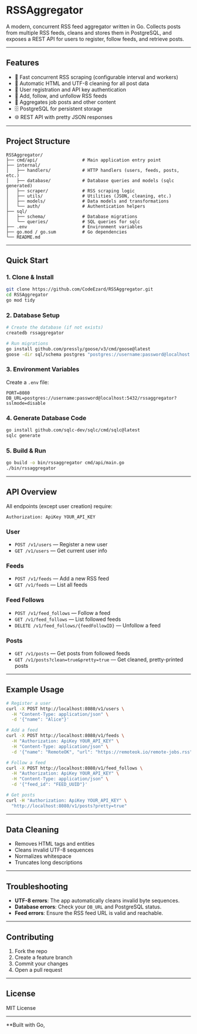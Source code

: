# RSSAggregator

A modern, concurrent RSS feed aggregator written in Go. Collects posts from multiple RSS feeds, cleans and stores them in PostgreSQL, and exposes a REST API for users to register, follow feeds, and retrieve posts.

---

## Features

- 🚀 Fast concurrent RSS scraping (configurable interval and workers)
- 🧹 Automatic HTML and UTF-8 cleaning for all post data
- 🔑 User registration and API key authentication
- 📡 Add, follow, and unfollow RSS feeds
- 💼 Aggregates job posts and other content
- 🗄️ PostgreSQL for persistent storage
- 🌐 REST API with pretty JSON responses

---

## Project Structure

```
RSSAggregator/
├── cmd/api/                 # Main application entry point
├── internal/
│   ├── handlers/            # HTTP handlers (users, feeds, posts, etc.)
│   ├── database/            # Database queries and models (sqlc generated)
│   ├── scraper/             # RSS scraping logic
│   ├── utils/               # Utilities (JSON, cleaning, etc.)
│   ├── models/              # Data models and transformations
│   └── auth/                # Authentication helpers
├── sql/
│   ├── schema/              # Database migrations
│   └── queries/             # SQL queries for sqlc
├── .env                     # Environment variables
├── go.mod / go.sum          # Go dependencies
└── README.md
```

---

## Quick Start

### 1. Clone & Install

```bash
git clone https://github.com/CodeEzard/RSSAggregator.git
cd RSSAggregator
go mod tidy
```

### 2. Database Setup

```bash
# Create the database (if not exists)
createdb rssaggregator

# Run migrations
go install github.com/pressly/goose/v3/cmd/goose@latest
goose -dir sql/schema postgres "postgres://username:password@localhost:5432/rssaggregator?sslmode=disable" up
```

### 3. Environment Variables

Create a `.env` file:

```
PORT=8080
DB_URL=postgres://username:password@localhost:5432/rssaggregator?sslmode=disable
```

### 4. Generate Database Code

```bash
go install github.com/sqlc-dev/sqlc/cmd/sqlc@latest
sqlc generate
```

### 5. Build & Run

```bash
go build -o bin/rssaggregator cmd/api/main.go
./bin/rssaggregator
```

---

## API Overview

All endpoints (except user creation) require:

```
Authorization: ApiKey YOUR_API_KEY
```

### User

- `POST /v1/users` — Register a new user
- `GET /v1/users` — Get current user info

### Feeds

- `POST /v1/feeds` — Add a new RSS feed
- `GET /v1/feeds` — List all feeds

### Feed Follows

- `POST /v1/feed_follows` — Follow a feed
- `GET /v1/feed_follows` — List followed feeds
- `DELETE /v1/feed_follows/{feedFollowID}` — Unfollow a feed

### Posts

- `GET /v1/posts` — Get posts from followed feeds
- `GET /v1/posts?clean=true&pretty=true` — Get cleaned, pretty-printed posts

---

## Example Usage

```bash
# Register a user
curl -X POST http://localhost:8080/v1/users \
  -H "Content-Type: application/json" \
  -d '{"name": "Alice"}'

# Add a feed
curl -X POST http://localhost:8080/v1/feeds \
  -H "Authorization: ApiKey YOUR_API_KEY" \
  -H "Content-Type: application/json" \
  -d '{"name": "RemoteOK", "url": "https://remoteok.io/remote-jobs.rss"}'

# Follow a feed
curl -X POST http://localhost:8080/v1/feed_follows \
  -H "Authorization: ApiKey YOUR_API_KEY" \
  -H "Content-Type: application/json" \
  -d '{"feed_id": "FEED_UUID"}'

# Get posts
curl -H "Authorization: ApiKey YOUR_API_KEY" \
  "http://localhost:8080/v1/posts?pretty=true"
```

---

## Data Cleaning

- Removes HTML tags and entities
- Cleans invalid UTF-8 sequences
- Normalizes whitespace
- Truncates long descriptions

---

## Troubleshooting

- **UTF-8 errors**: The app automatically cleans invalid byte sequences.
- **Database errors**: Check your `DB_URL` and PostgreSQL status.
- **Feed errors**: Ensure the RSS feed URL is valid and reachable.

---

## Contributing

1. Fork the repo
2. Create a feature branch
3. Commit your changes
4. Open a pull request

---

## License

MIT License

---

**Built with Go,